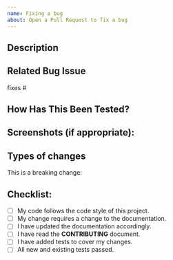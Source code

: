 ```yaml
---
name: Fixing a bug
about: Open a Pull Request to fix a bug
---
```


<!--- Provide a general summary of your changes in the Title above, please prefix the title with BUG: -->

## Description
<!--- Describe how you are fixing the related bug in detail -->

## Related Bug Issue
<!--- This project only accepts pull requests for bugs related to open issues -->
<!--- There should be an issue describing the bug this PR fixes with steps to reproduce -->
<!--- Please link to all the issues here: -->
fixes # <!-- issue number-->

## How Has This Been Tested?
<!--- Please describe in detail how you tested your changes. -->
<!--- Include details of your testing environment, and the tests you ran to -->
<!--- see how your change affects other areas of the code, etc. -->

## Screenshots (if appropriate):

## Types of changes
This is a breaking change: <!-- Add Yes/No. Whatever is appropriate -->

## Checklist:
<!--- Go over all the following points, and put an `x` in all the boxes that apply, and remove those that don't apply. -->
<!--- If you're unsure about any of these, don't hesitate to ask. We're here to help! -->
- [ ] My code follows the code style of this project.
- [ ] My change requires a change to the documentation.
- [ ] I have updated the documentation accordingly.
- [ ] I have read the **CONTRIBUTING** document.
- [ ] I have added tests to cover my changes.
- [ ] All new and existing tests passed.
